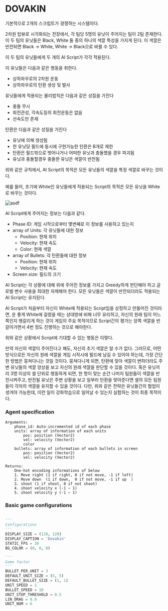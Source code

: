 # DOVAKIN

기본적으로 2개의 스크립트가 경쟁하는  시스템이다.

2차원 탑뷰로 시각화되는 전장에서, 각 팀당 5명의 유닛이 주어지는 팀이 2팀 존재한다.
이 두 팀의 유닛들은 Black, White 둘 중의 하나의 색깔 특성을 가지게 된다.
이 색깔은 반전되면 Black -> White, White -> Black으로 바뀔 수 있다.

이 두 팀의 유닛들에게 두 개의 AI Script가 각각 적용된다.

이 유닛들은 다음과 같은 행동을 취한다.

* 상하좌우로의 2차원 운동
* 상하좌우로의 탄환 생성 및 발사

유닛들에게 적용되는 물리법칙은 다음과 같은 성질을 가진다

* 충돌 무시
* 회전관성, 각속도등의 회전운동은 없음
* 선속도만 존재

탄환은 다음과 같은 성질을 가진다

* 유닛에 의해 생성됨
* 한 유닛당 필드에 동시에 구현가능한 탄환은 B개로 제한
* 탄환은 필드밖으로 벗어나거나 어떠한 유닛과 충돌했을 경우 파괴됨
* 유닛과 충돌할경우 충돌한 유닛은 색깔이 반전됨

위와 같은 규칙에서, AI Script의 목적은 모든 유닛들의 색깔을 특정 색깔로 바꾸는 것이다.

예를 들어, 초기에 White인 유닛들에게 적용되는 Script의 목적은 모든 유닛을 White로 바꾸는 것이다.

![asdf](static/screenshot.png)

AI Script에게 주어지는 정보는 다음과 같다.

* Phase ID: 게임 시작으로부터 몇번째로 이 정보를 사용하고 있는지
* array of Units: 각 유닛들에 대한 정보
  * Position: 현재 위치
  * Velocity: 현재 속도
  * Color: 현재 색깔
* array of Bullets: 각 탄환들에 대한 정보
  * Position: 현재 위치
  * Velocity: 현재 속도
* Screen size: 필드의 크기

AI Script는 각 상황에 대해 위에 주어진 정보를 가지고 Greedy하게 판단해야 하고 글로벌 변수 사용을 최대한 자제해야 한다.
모든 유닛들은 색깔이 반전되더라도 적용되는 AI Script는 유지된다.

AI Script가 처음부터 자신이 White에 적용되는 Script임을 상정하고 만들어진 것이라면, 운 좋게 White에 걸렸을 때는 상대방에 비해 너무 유리하고, 자신의 원래 팀이 어느 쪽인지 헷갈리게 하는 것이 게임의 주요 목적이므로 Script간의 평가는 양쪽 색깔을 번갈아가면서 4번 정도 진행하는 것으로 해야한다.

위와 같은 상황에서 Script에 기대할 수 있는 행동은 이렇다.

만약 자신의 색깔이 주어진다고 해도, 자신의 초기 색깔은 알 수가 없다. 그러므로, 어떤 방식으로든 자신의 원래 색깔을 게임 시작시에 필드에 남길 수 있어야 하는데, 가장 간단한 방법은 뭉쳐다니는 것일 것이다. 뭉쳐다니게 되면, 탄환에 맞아 색깔이 변하더라도 주변 유닛들의 색깔 양상을 보고 자신의 원래 색깔을 판단할 수 있을 것이다. 혹은 유닛끼리 3명 이상의 셀 단위로 행동하게 되면, 한 명이 맞는 순간 나머지 팀원들이 색깔을 반전시켜주고, 반전될 유닛은 주변 상황을 보고 일부러 탄환을 맞아준다면 셀의 모든 팀원들이 각자의 색깔을 유지할 수 있을 것이다.
다만, 위와 같은 전략은 유닛들간의 협업이 생겨야 가능한데, 이런 일이 강화학습으로 일어날 수 있는지 실험하는 것이 최종 목적이다.



### Agent specification


	Arguments:
		phase_id: Auto-incremented id of each phase
	    units: array of information of each units
	        pos: position (Vector2)
	        vel: velocity (Vector2)
	        color
	    bullets: array of information of each bullets in screen
	        pos: position (Vector2)
	        vel: velocity (Vector2)
	
	Returns:
	    One-hot encoding informations of below
	    1. Move right (1 if right, 0 if not move, -1 if left)
	    2. Move down  (1 if down,  0 if not move, -1 if up  )
	    3. shoot (1 if shoot, 0 if not shoot)
	    4. shoot velocity x (-1 ~ 1)
	    5. shoot velocity y (-1 ~ 1)
### Basic game configurations

``` python

'''
Configurations
'''
DISPLAY_SIZE = (128, 128)
DISPLAY_CAPTION = 'Dovakin'
STATIC_FPS = 30
BG_COLOR = (0, 0, 0)

'''
Game factor
'''
BULLET_PER_UNIT = 3
DEFAULT_UNIT_SIZE = (5, 5)
DEFAULT_BULLET_SIZE = (1, 1)
UNIT_SPEED = 1
BULLET_SPEED = 10
UNIT_STOP_THRESHOLD = 0.5
LIN_DRAG = 0.9
UNIT_NUM = 6
```

